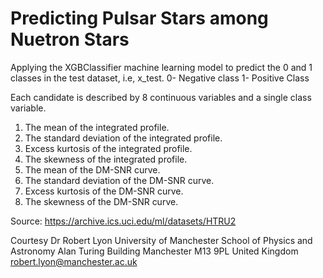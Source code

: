 # Predicting Pulsar Stars among Nuetron Stars
Applying the XGBClassifier machine learning model to predict the 0 and 1 classes in the test dataset, i.e, x_test.
0- Negative class
1- Positive Class

Each candidate is described by 8 continuous variables and a single class variable.

1. The mean of the integrated profile.
2. The standard deviation of the integrated profile.
3. Excess kurtosis of the integrated profile.
4. The skewness of the integrated profile.
5. The mean of the DM-SNR curve.
6. The standard deviation of the DM-SNR curve.
7. Excess kurtosis of the DM-SNR curve.
8. The skewness of the DM-SNR curve.

Source: https://archive.ics.uci.edu/ml/datasets/HTRU2

Courtesy
Dr Robert Lyon
University of Manchester
School of Physics and Astronomy
Alan Turing Building
Manchester M13 9PL
United Kingdom
robert.lyon@manchester.ac.uk
